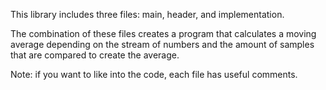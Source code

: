 This library includes three files: main, header, and implementation.

The combination of these files creates a program that calculates a moving average depending on the stream of numbers and the amount of samples that are compared to create the average.

Note: if you want to like into the code, each file has useful comments.
